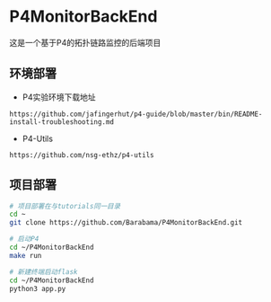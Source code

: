 # P4MonitorBackEnd

这是一个基于P4的拓扑链路监控的后端项目


## 环境部署

- P4实验环境下载地址

```
https://github.com/jafingerhut/p4-guide/blob/master/bin/README-install-troubleshooting.md
```

- P4-Utils

```
https://github.com/nsg-ethz/p4-utils
```

## 项目部署

```bash
# 项目部署在与tutorials同一目录
cd ~
git clone https://github.com/Barabama/P4MonitorBackEnd.git
```

```bash
# 启动P4
cd ~/P4MonitorBackEnd
make run
```

```bash
# 新建终端启动flask
cd ~/P4MonitorBackEnd
python3 app.py
```
